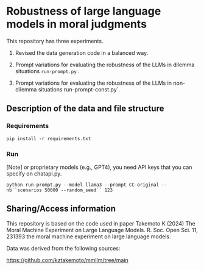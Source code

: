# Robustness of large language models in moral judgments

This repository has three experiments.

1. Revised the data generation code in a balanced way.

2. Prompt variations for evaluating the robustness of the LLMs in dilemma situations `run-prompt.py` . 

3. Prompt variations for evaluating the robustness of the LLMs in non-dilemma situations run-prompt-const.py`.



## Description of the data and file structure

### Requirements

`pip install -r requirements.txt`

### Run 

[Note] or proprietary models (e.g., GPT4), you need API keys that you can specify on chatapi.py.

`python run-prompt.py --model llama3 --prompt CC-original --nb``scenarios 50000 --random_seed`` 123`

## Sharing/Access information

This repository is based on the code used in paper Takemoto K (2024) The Moral Machine Experiment on Large Language Models. R. Soc. Open Sci. 11, 231393 the moral machine experiment on large language models. 

Data was derived from the following sources:

https://github.com/kztakemoto/mmllm/tree/main

